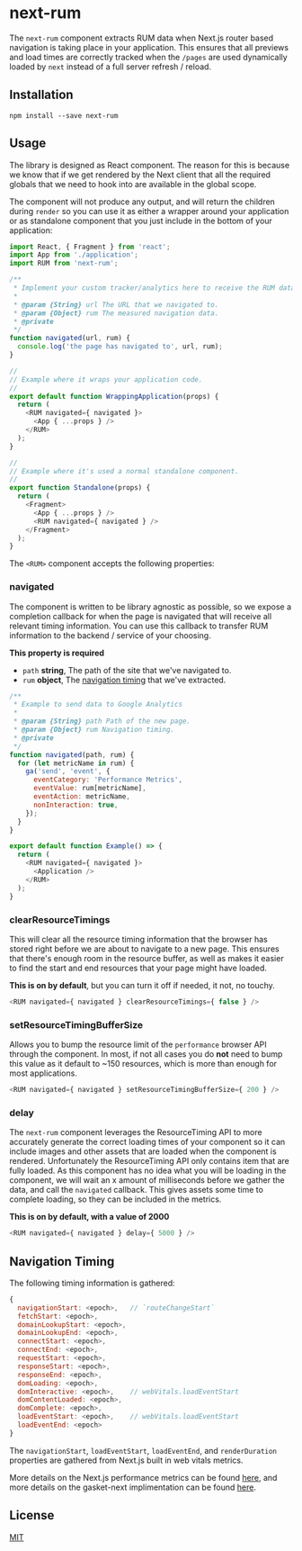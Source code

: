 # next-rum

The `next-rum` component extracts RUM data when Next.js router based navigation
is taking place in your application. This ensures that all previews and load
times are correctly tracked when the `/pages` are used dynamically loaded by
`next` instead of a full server refresh / reload.

## Installation

```
npm install --save next-rum
```

## Usage

The library is designed as React component. The reason for this is because
we know that if we get rendered by the Next client that all the required
globals that we need to hook into are available in the global scope.

The component will not produce any output, and will return the children
during `render` so you can use it as either a wrapper around your application
or as standalone component that you just include in the bottom of your
application:

```js
import React, { Fragment } from 'react';
import App from './application';
import RUM from 'next-rum';

/**
 * Implement your custom tracker/analytics here to receive the RUM data.
 *
 * @param {String} url The URL that we navigated to.
 * @param {Object} rum The measured navigation data.
 * @private
 */
function navigated(url, rum) {
  console.log('the page has navigated to', url, rum);
}

//
// Example where it wraps your application code.
//
export default function WrappingApplication(props) {
  return (
    <RUM navigated={ navigated }>
      <App { ...props } />
    </RUM>
  );
}

//
// Example where it's used a normal standalone component.
//
export function Standalone(props) {
  return (
    <Fragment>
      <App { ...props } />
      <RUM navigated={ navigated } />
    </Fragment>
  );
}
```

The `<RUM>` component accepts the following properties:

### navigated

The component is written to be library agnostic as possible, so we expose a
completion callback for when the page is navigated that will receive all
relevant timing information. You can use this callback to transfer RUM
information to the backend / service of your choosing.

**This property is required**

- `path` **string**, The path of the site that we've navigated to.
- `rum` **object**, The [navigation timing][timing] that we've extracted.

```js
/**
 * Example to send data to Google Analytics
 *
 * @param {String} path Path of the new page.
 * @param {Object} rum Navigation timing.
 * @private
 */
function navigated(path, rum) {
  for (let metricName in rum) {
    ga('send', 'event', {
      eventCategory: 'Performance Metrics',
      eventValue: rum[metricName],
      eventAction: metricName,
      nonInteraction: true,
    });
  }
}

export default function Example() => {
  return (
    <RUM navigated={ navigated }>
      <Application />
    </RUM>
  );
}
```

### clearResourceTimings

This will clear all the resource timing information that the browser has stored
right before we are about to navigate to a new page. This ensures that there's
enough room in the resource buffer, as well as makes it easier to find the start
and end resources that your page might have loaded.

**This is on by default**, but you can turn it off if needed, it not, no touchy.

```js
<RUM navigated={ navigated } clearResourceTimings={ false } />
```

### setResourceTimingBufferSize

Allows you to bump the resource limit of the `performance` browser API through
the component. In most, if not all cases you do **not** need to bump this value
as it default to ~150 resources, which is more than enough for most applications.

```js
<RUM navigated={ navigated } setResourceTimingBufferSize={ 200 } />
```

### delay

The `next-rum` component leverages the ResourceTiming API to more accurately
generate the correct loading times of your component so it can include images
and other assets that are loaded when the component is rendered. Unfortunately
the ResourceTiming API only contains item that are fully loaded. As this component
has no idea what you will be loading in the component, we will wait an x amount
of milliseconds before we gather the data, and call the `navigated` callback.
This gives assets some time to complete loading, so they can be included in the
metrics.

**This is on by default, with a value of 2000**

```js
<RUM navigated={ navigated } delay={ 5000 } />
```

## Navigation Timing

The following timing information is gathered:

```js
{
  navigationStart: <epoch>,   // `routeChangeStart`
  fetchStart: <epoch>,
  domainLookupStart: <epoch>,
  domainLookupEnd: <epoch>,
  connectStart: <epoch>,
  connectEnd: <epoch>,
  requestStart: <epoch>,
  responseStart: <epoch>,
  responseEnd: <epoch>,
  domLoading: <epoch>,        
  domInteractive: <epoch>,    // webVitals.loadEventStart
  domContentLoaded: <epoch>,
  domComplete: <epoch>,
  loadEventStart: <epoch>,    // webVitals.loadEventStart
  loadEventEnd: <epoch>
}
```

The `navigationStart`, `loadEventStart`, `loadEventEnd`, and `renderDuration` properties are gathered from Next.js built in 
web vitals metrics.

More details on the Next.js performance metrics can be found [here](https://nextjs.org/docs/advanced-features/measuring-performance), and more details on the gasket-next implimentation can be found [here](https://github.secureserver.net/gasket/gasket/blob/master/packages/gasket-next/src/web-vitals.js).

## License

[MIT](/LICENSE)

[timing]: #navigation-timing
